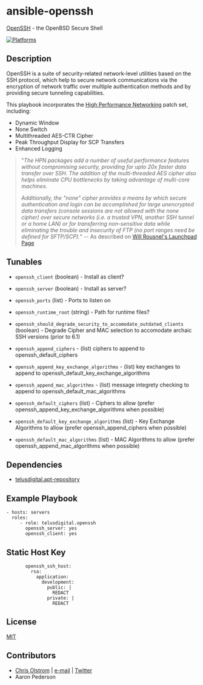 # ansible-openssh

[OpenSSH](https://wikipedia.org/wiki/OpenSSH) - the OpenBSD Secure Shell

[![Platforms](http://img.shields.io/badge/platforms-ubuntu-lightgrey.svg?style=flat)](#)

Description
-----------
OpenSSH is a suite of security-related network-level utilities based on the SSH protocol, which help to secure network communications via the encryption of network traffic over multiple authentication methods and by providing secure tunneling capabilities.

This playbook incorporates the [High Performance Networking](https://www.psc.edu/index.php/hpn-ssh) patch set, including:

* Dynamic Window
* None Switch
* Multithreaded AES-CTR Cipher
* Peak Throughput Display for SCP Transfers
* Enhanced Logging

> "_The HPN packages add a number of useful performance features without compromising security, providing for upto 20x faster data transfer over SSH. The addition of the multi-threaded AES cipher also helps eliminate CPU bottlenecks by taking advantage of multi-core machines._
>
> _Additionally, the "none" cipher provides a means by which secure authentication and login can be accomplished for large unencrypted data transfers (console sessions are not allowed with the none cipher) over secure networks (i.e. a trusted VPN, another SSH tunnel or a home LAN) or for transferring non-sensitive data while eliminating the trouble and insecurity of FTP (no port ranges need be defined for SFTP/SCP)._"
> -- As described on [Will Rousnel's Launchpad Page](https://launchpad.net/~w-rouesnel/+archive/ubuntu/openssh-hpn)

Tunables
--------
* ```openssh_client``` (boolean) - Install as client?
* ```openssh_server``` (boolean) - Install as server?
* ```openssh_ports``` (list) - Ports to listen on
* ```openssh_runtime_root``` (string) - Path for runtime files?

* ```openssh_should_degrade_security_to_accomodate_outdated_clients``` (boolean) - Degrade Cipher and MAC selection to accomodate archaic SSH versions (prior to 6.1)
* ```openssh_append_ciphers``` - (list) ciphers to append to openssh_default_ciphers
* ```openssh_append_key_exchange_algorithms``` - (list) key exchanges to append to openssh_default_key_exchange_algorithms
* ```openssh_append_mac_algorithms``` - (list) message integrety checking to append to openssh_default_mac_algorithms
* ```openssh_default_ciphers``` (list) - Ciphers to allow (prefer openssh_append_key_exchange_algorithms when possible)
* ```openssh_default_key_exchange_algorithms``` (list) - Key Exchange Algorithms to allow (prefer openssh_append_ciphers when possible)
* ```openssh_default_mac_algorithms``` (list) - MAC Algorithms to allow (prefer openssh_append_mac_algorithms when possible)

Dependencies
------------
* [telusdigital.apt-repository](https://github.com/telusdigital/ansible-apt-repository/)

Example Playbook
----------------
    - hosts: servers
      roles:
         - role: telusdigital.openssh
           openssh_server: yes
           openssh_client: yes


Static Host Key
----------------
           openssh_ssh_host:
             rsa:
               application:
                 development:
                   public: |
                     REDACT
                   private: |
                     REDACT

License
-------
[MIT](https://tldrlegal.com/license/mit-license)

Contributors
------------
* [Chris Olstrom](https://colstrom.github.io/) | [e-mail](mailto:chris@olstrom.com) | [Twitter](https://twitter.com/ChrisOlstrom)
* Aaron Pederson
